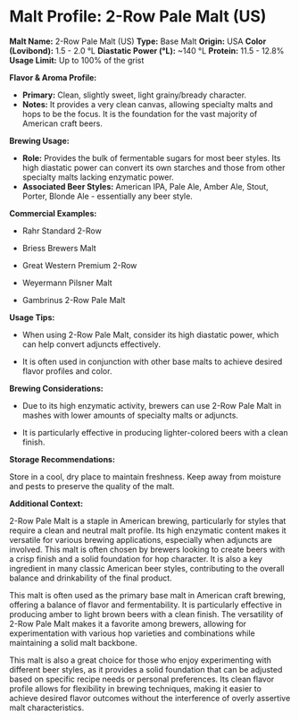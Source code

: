# Malt Profile: 2-Row Pale Malt (US)

**Malt Name:** 2-Row Pale Malt (US)
**Type:** Base Malt
**Origin:** USA
**Color (Lovibond):** 1.5 - 2.0 °L
**Diastatic Power (°L):** ~140 °L
**Protein:** 11.5 - 12.8%
**Usage Limit:** Up to 100% of the grist

**Flavor & Aroma Profile:**

* **Primary:** Clean, slightly sweet, light grainy/bready character.
* **Notes:** It provides a very clean canvas, allowing specialty malts and hops to be the focus. It is the foundation for the vast majority of American craft beers.

**Brewing Usage:**

* **Role:** Provides the bulk of fermentable sugars for most beer styles. Its high diastatic power can convert its own starches and those from other specialty malts lacking enzymatic power.
* **Associated Beer Styles:** American IPA, Pale Ale, Amber Ale, Stout, Porter, Blonde Ale - essentially any beer style.

**Commercial Examples:**

* Rahr Standard 2-Row
* Briess Brewers Malt
* Great Western Premium 2-Row

* Weyermann Pilsner Malt

* Gambrinus 2-Row Pale Malt

**Usage Tips:**

* When using 2-Row Pale Malt, consider its high diastatic power, which can help convert adjuncts effectively.

* It is often used in conjunction with other base malts to achieve desired flavor profiles and color.

**Brewing Considerations:**

* Due to its high enzymatic activity, brewers can use 2-Row Pale Malt in mashes with lower amounts of specialty malts or adjuncts.

* It is particularly effective in producing lighter-colored beers with a clean finish.

**Storage Recommendations:**

Store in a cool, dry place to maintain freshness. Keep away from moisture and pests to preserve the quality of the malt.

**Additional Context:**

2-Row Pale Malt is a staple in American brewing, particularly for styles that require a clean and neutral malt profile. Its high enzymatic content makes it versatile for various brewing applications, especially when adjuncts are involved. This malt is often chosen by brewers looking to create beers with a crisp finish and a solid foundation for hop character. It is also a key ingredient in many classic American beer styles, contributing to the overall balance and drinkability of the final product.

This malt is often used as the primary base malt in American craft brewing, offering a balance of flavor and fermentability. It is particularly effective in producing amber to light brown beers with a clean finish. The versatility of 2-Row Pale Malt makes it a favorite among brewers, allowing for experimentation with various hop varieties and combinations while maintaining a solid malt backbone.

This malt is also a great choice for those who enjoy experimenting with different beer styles, as it provides a solid foundation that can be adjusted based on specific recipe needs or personal preferences. Its clean flavor profile allows for flexibility in brewing techniques, making it easier to achieve desired flavor outcomes without the interference of overly assertive malt characteristics.
